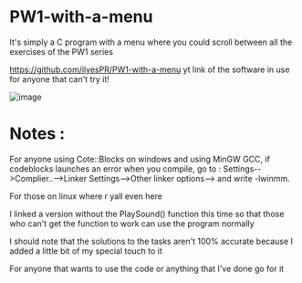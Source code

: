 # PW1-with-a-menu
It's simply a C program with a menu where you could scroll between all the exercises of the PW1 series

https://github.com/ilyesPR/PW1-with-a-menu yt link of the software in use for anyone that can't try it!

![image](https://github.com/user-attachments/assets/baadb4b7-db5c-4c25-ad85-79af8e053f68)

# Notes :
For anyone using Cote::Blocks on windows and using MinGW GCC, if codeblocks launches an error when you compile, go to : Settings-->Complier..-->Linker Settings-->Other linker options--> and write -lwinmm.

For those on linux where r yall even here

I linked a version without the PlaySound() function this time so that those who can't get the function to work can use the program normally

I should note that the solutions to the tasks aren't 100% accurate because I added a little bit of my special touch to it

For anyone that wants to use the code or anything that I've done go for it
